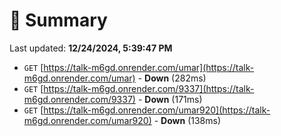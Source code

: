 # 📖 Summary
Last updated: **12/24/2024, 5:39:47 PM**

- `GET` [https://talk-m6gd.onrender.com/umar](https://talk-m6gd.onrender.com/umar) - **Down** (282ms)
- `GET` [https://talk-m6gd.onrender.com/9337](https://talk-m6gd.onrender.com/9337) - **Down** (171ms)
- `GET` [https://talk-m6gd.onrender.com/umar920](https://talk-m6gd.onrender.com/umar920) - **Down** (138ms)
